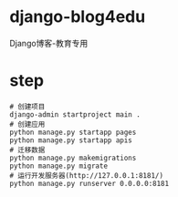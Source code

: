 # django-blog4edu
Django博客-教育专用

# step
```
# 创建项目
django-admin startproject main .
# 创建应用
python manage.py startapp pages
python manage.py startapp apis
# 迁移数据
python manage.py makemigrations
python manage.py migrate
# 运行开发服务器(http://127.0.0.1:8181/)
python manage.py runserver 0.0.0.0:8181
```
